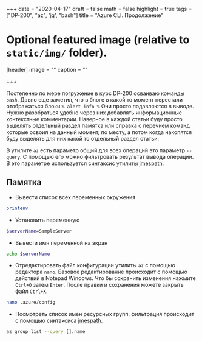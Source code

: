 +++
date = "2020-04-17"
draft = false
math = false
highlight = true
tags = ["DP-200", "az", 'jq', "bash"]
title = "Azure CLI. Продолжение"
# Optional featured image (relative to `static/img/` folder).
[header]
image = ""
caption = ""

+++

Постепенно по мере погружение в курс DP-200 осваиваю команды `bash`. Давно еще заметил, 
что в блоге в какой то момент перестали отображаться блоки `% alert info %` Они просто подавляются в выводе. Нужно разобраться удобно через них добавлять информационные контекстные комментарии.  Наверное в каждой статьи буду просто выделять отдельный раздел памятка или справка с перечнем команд которые освоил на данный момент, по месту, а потом когда накопятся буду выделять для них какой то отдельный раздел статьи.

В утилите `az` есть параметр общий для всех операций это параметр `--query`. С помощью его можно фильтровать результат вывода операции. В это параметре используется синтаксис утилиты [jmespath](https://jmespath.org/).

## Памятка

* Вывести список всех переменных окружения

```bash
printenv
```

* Установить переменную

```bash
$serverName=SampleServer
```

* Вывести имя переменной на экран

```bash
echo $serverName
```

* Отредактировать файл конфигурации утилиты `az` с помощью редактора `nano`. Базовое редактирование происходит с помощью действий в Notepad Windows. Что бы сохранить изменения нажмите `Ctrl+O` затем `Enter`. После правки и сохранения можете закрыть файл `Ctrl+X`.

```bash
nano .azure/config
```

* Посмотреть список имен ресурсных групп. фильтрация происходит с помощью синтаксиса [jmespath](https://jmespath.org/).

```bash
az group list --query [].name
```
